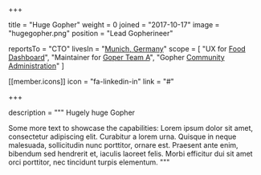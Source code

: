 +++

  title = "Huge Gopher"
  weight = 0
  joined = "2017-10-17"
  image = "hugegopher.png"
  position = "Lead Gopherineer"

  reportsTo = "CTO"
  livesIn = "[Munich, Germany](https://www.google.com/maps/place/Munich,+Germany/)"
  scope = [
    "UX for [Food Dashboard](#)",
    "Maintainer for [Goper Team A](#)",
    "Gopher [Community Administration](#)"
  ]

  [[member.icons]]
    icon = "fa-linkedin-in"
    link = "#"

+++
  
description = """
Hugely huge Gopher

Some more text to showcase the capabilities:
Lorem ipsum dolor sit amet, consectetur adipiscing elit.
Curabitur a lorem urna.
Quisque in neque malesuada, sollicitudin nunc porttitor, ornare est.
Praesent ante enim, bibendum sed hendrerit et, iaculis laoreet felis.
Morbi efficitur dui sit amet orci porttitor, nec tincidunt turpis elementum.
"""
